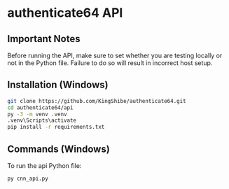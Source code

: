 # authenticate64 API

## Important Notes

Before running the API, make sure to set whether you are testing locally or not in the Python file. Failure to do so will result in incorrect host setup.

## Installation (Windows)

```bash
git clone https://github.com/KingShibe/authenticate64.git
cd authenticate64/api
py -3 -m venv .venv
.venv\Scripts\activate
pip install -r requirements.txt
```

## Commands (Windows)

To run the api Python file:
```bash
py cnn_api.py
```